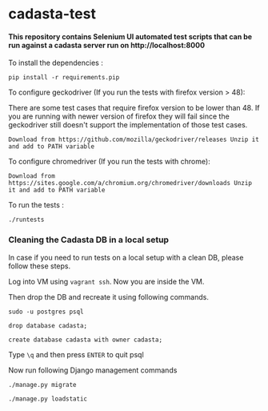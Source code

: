 # cadasta-test

#### This repository contains Selenium UI automated test scripts that can be run against a cadasta server run on http://localhost:8000

To install the dependencies :

`pip install -r requirements.pip`

To configure geckodriver (If you run the tests with firefox version > 48):

There are some test cases that require firefox version to be lower than 48. If you are running with newer version of firefox they will fail since the geckodriver still doesn't support the implementation of those test cases.

`Download from https://github.com/mozilla/geckodriver/releases
Unzip it and add to PATH variable`

To configure chromedriver (If you run the tests with chrome):

`Download from https://sites.google.com/a/chromium.org/chromedriver/downloads
Unzip it and add to PATH variable`

To run the tests :

`./runtests`


### Cleaning the Cadasta DB in a local setup

In case if you need to run tests on a local setup with a clean DB, please follow these steps.
 
 Log into VM using `vagrant ssh`. Now you are inside the VM.
 
 Then drop the DB and recreate it using following commands.
 
 `sudo -u postgres psql`
 
 `drop database cadasta;`
 
 `create database cadasta with owner cadasta;`
 
 Type `\q` and then press `ENTER` to quit psql
 
 Now run following Django management commands
 
 `./manage.py migrate`
 
 `./manage.py loadstatic`
 